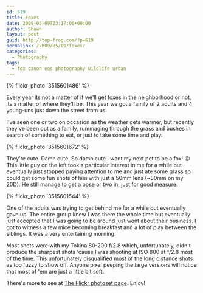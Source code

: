 ```yaml
---
id: 619
title: Foxes
date: 2009-05-09T23:17:06+00:00
author: Shawn
layout: post
guid: http://top-frog.com/?p=619
permalink: /2009/05/09/foxes/
categories:
  - Photography
tags:
  - fox canon eos photography wildlife urban
---
```


{% flickr_photo '3515601486' %}

Every year its not a matter of if we'll get foxes in the neighborhood or not, its a matter of where they'll be. This year we got a family of 2 adults and 4 young-uns just down the street from us.

I've seen one or two on occasion as the weather gets warmer, but recently they've been out as a family, rummaging through the grass and bushes in search of something to eat, or just to take some time and play.

<!--more-->

{% flickr_photo '3515601672' %}

They're cute. Damn cute. So damn cute I want my next pet to be a fox! 😉 This little guy on the left took a particular interest in me for a while but eventually just stopped paying attention to me and just ate some grass so I could get some fun shots of him with just a 50mm lens (~80mm on my 20D). He still manage to get [a pose](http://www.flickr.com/photos/tehgipster/3514792789/in/set-72157617815630609/) or [two](http://www.flickr.com/photos/tehgipster/3515601634/in/set-72157617815630609/) in, just for good measure.

{% flickr_photo '3515601544' %}

One of the adults was trying to get behind me for a while but eventually gave up. The entire group knew I was there the whole time but eventually just accepted that I was going to be around just went about their business. I got to witness a few mice becoming breakfast and a lot of play between the siblings. It was a very entertaining morning.

Most shots were with my Tokina 80-200 f/2.8 which, unfortunately, didn't produce the sharpest shots 'cause I was shooting at ISO 800 at f/2.8 most of the time. This unfortunately disqualified most of the long distance shots as too fuzzy to show off. Anyone pixel peeping the large versions will notice that most of 'em are just a little bit soft. 

There's more to see at [The Flickr photoset page](http://www.flickr.com/photos/tehgipster/sets/72157617815630609/). Enjoy!